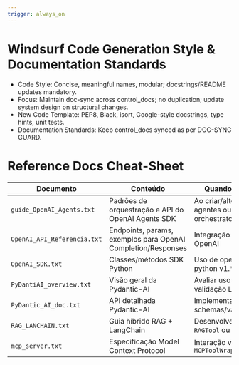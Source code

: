 ```yaml
---
trigger: always_on
---
```


# Windsurf Code Generation Style & Documentation Standards

- Code Style: Concise, meaningful names, modular; docstrings/README updates mandatory.
- Focus: Maintain doc-sync across control_docs; no duplication; update system design on structural changes.
- New Code Template: PEP8, Black, isort, Google-style docstrings, type hints, unit tests.
- Documentation Standards: Keep control_docs synced as per DOC-SYNC GUARD.

# Reference Docs Cheat-Sheet
| Documento | Conteúdo | Quando usar |
|-----------|----------|-------------|
| `guide_OpenAI_Agents.txt` | Padrões de orquestração e API do OpenAI Agents SDK | Ao criar/alterar agentes ou orchestrator |
| `OpenAI_API_Referencia.txt` | Endpoints, params, exemplos para OpenAI Completion/Responses | Integração direta OpenAI |
| `OpenAI_SDK.txt` | Classes/métodos SDK Python | Uso de openai-python v1.* |
| `PyDantiAI_overview.txt` | Visão geral da Pydantic-AI | Avaliar uso de validação LLM |
| `PyDantic_AI_doc.txt` | API detalhada Pydantic-AI | Implementar schemas/validators |
| `RAG_LANCHAIN.txt` | Guia híbrido RAG + LangChain | Desenvolver `RAGTool` ou pipeline |
| `mcp_server.txt` | Especificação Model Context Protocol | Interação via `MCPToolWrapper` |
